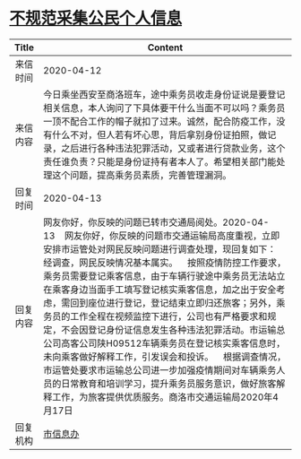 # <a href="http://www.shangluo.gov.cn/zmhd/ldxxxx.jsp?urltype=leadermail.LeaderMailContentUrl&wbtreeid=1112&leadermailid=5772">不规范采集公民个人信息</a>
|Title|Content|
|:---:|---|
|来信时间|2020-04-12|
|来信内容|今日乘坐西安至商洛班车，途中乘务员收走身份证说是要登记相关信息，本人询问了下具体要干什么当面不可以吗？乘务员一顶不配合工作的帽子就扣了过来。诚然，配合防疫工作，没有什么不对，但人若有坏心思，背后拿别身份证拍照，做记录，之后进行各种违法犯罪活动，又或者进行贷款业务，这个责任谁负责？只能是身份证持有者本人了。希望相关部门能处理这个问题，提高乘务员素质，完善管理漏洞。|
|回复时间|2020-04-13|
|回复内容|网友你好，你反映的问题已转市交通局阅处。2020-04-13    网友你好，你反映的问题市交通运输局高度重视，立即安排市运管处对网民反映问题进行调查处理，现回复如下：    经调查，网民反映情况基本属实。    按照疫情防控工作要求，乘务员需要登记乘客信息，由于车辆行驶途中乘务员无法站立在乘客身边当面手工填写登记核实乘客信息，加之出于安全考虑，需回到座位进行登记，登记结束立即归还旅客；另外，乘务员的工作全程在视频监控下进行，公司也有严格要求和规定，不会因登记身份证信息发生各种违法犯罪活动。市运输总公司高客公司陕H09512车辆乘务员在登记核实乘客信息时，未向乘客做好解释工作，引发误会和投诉。    根据调查情况，市运管处要求市运输总公司进一步加强疫情期间对车辆乘务人员的日常教育和培训学习，提升乘务员服务意识，做好旅客解释工作，为旅客提供优质服务。商洛市交通运输局2020年4月17日|
|回复机构|<a href="../../categories/agencies/市信息办.md">市信息办</a>|